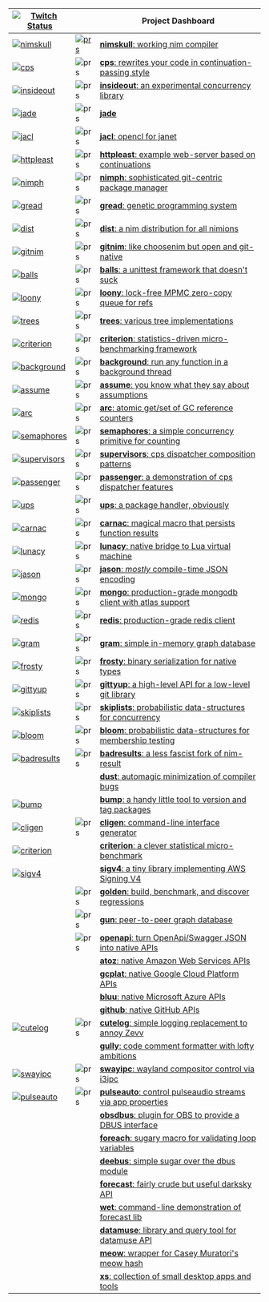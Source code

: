|[![Twitch Status](https://img.shields.io/twitch/status/disruptek)](https://twitch.tv/disruptek) ||Project Dashboard|
|--|--|-----------|
|[![nimskull](https://github.com/nim-works/nimskull/actions/workflows/publisher.yml/badge.svg?branch=devel)](https://github.com/nim-works/nimskull/actions/workflows/publisher.yml)|[![prs](https://img.shields.io/github/issues-pr-raw/nim-works/nimskull?label=pr)](https://github.com/nim-works/nimskull/pulls)|[**nimskull**: working nim compiler](https://github.com/nim-works/nimskull)|
|[![cps](https://github.com/nim-works/cps/workflows/CI/badge.svg)](https://github.com/nim-works/cps/actions?query=workflow%3ACI)|![prs](https://img.shields.io/github/issues-pr-raw/nim-works/cps?label=pr)|[**cps**: rewrites your code in continuation-passing style](https://github.com/nim-works/cps)|
|[![insideout](https://github.com/disruptek/insideout/workflows/CI/badge.svg)](https://github.com/disruptek/insideout/actions?query=workflow%3ACI)|![prs](https://img.shields.io/github/issues-pr-raw/disruptek/insideout?label=pr)|[**insideout**: an experimental concurrency library](https://github.com/disruptek/insideout)|
|[![jade](https://github.com/disruptek/jade/workflows/CI/badge.svg)](https://github.com/disruptek/jade/actions?query=workflow%3ACI)|![prs](https://img.shields.io/github/issues-pr-raw/disruptek/jade?label=pr)|[**jade**](https://github.com/disruptek/jade)|
|[![jacl](https://github.com/disruptek/jacl/workflows/CI/badge.svg)](https://github.com/disruptek/jacl/actions?query=workflow%3ACI)|![prs](https://img.shields.io/github/issues-pr-raw/disruptek/jacl?label=pr)|[**jacl**: opencl for janet](https://github.com/disruptek/jacl)|
|[![httpleast](https://github.com/disruptek/httpleast/workflows/CI/badge.svg)](https://github.com/disruptek/httpleast/actions?query=workflow%3ACI)|![prs](https://img.shields.io/github/issues-pr-raw/disruptek/httpleast?label=pr)|[**httpleast**: example web-server based on continuations](https://github.com/disruptek/httpleast)|
|[![nimph](https://github.com/disruptek/nimph/workflows/CI/badge.svg)](https://github.com/disruptek/nimph/actions?query=workflow%3ACI)|![prs](https://img.shields.io/github/issues-pr-raw/disruptek/nimph?label=pr)|[**nimph**: sophisticated git-centric package manager](https://github.com/disruptek/nimph)|
|[![gread](https://github.com/disruptek/gread/workflows/CI/badge.svg)](https://github.com/disruptek/gread/actions?query=workflow%3ACI)|![prs](https://img.shields.io/github/issues-pr-raw/disruptek/gread?label=pr)|[**gread**: genetic programming system](https://github.com/disruptek/gread)|
|[![dist](https://github.com/nim-works/dist/workflows/CI/badge.svg)](https://github.com/nim-works/dist/actions?query=workflow%3ACI)|![prs](https://img.shields.io/github/issues-pr-raw/nim-works/dist?label=pr)|[**dist**: a nim distribution for all nimions](https://github.com/nim-works/dist)|
|[![gitnim](https://github.com/nim-works/gitnim/workflows/CI/badge.svg)](https://github.com/nim-works/gitnim/actions?query=workflow%3ACI)|![prs](https://img.shields.io/github/issues-pr-raw/nim-works/gitnim?label=pr)|[**gitnim**: like choosenim but open and git-native](https://github.com/nim-works/gitnim)|
|[![balls](https://github.com/disruptek/balls/workflows/CI/badge.svg)](https://github.com/disruptek/balls/actions?query=workflow%3ACI)|![prs](https://img.shields.io/github/issues-pr-raw/disruptek/balls?label=pr)|[**balls**: a unittest framework that doesn't suck](https://github.com/disruptek/balls)|
|[![loony](https://github.com/nim-works/loony/workflows/CI/badge.svg)](https://github.com/nim-works/loony/actions?query=workflow%3ACI)|![prs](https://img.shields.io/github/issues-pr-raw/nim-works/loony?label=pr)|[**loony**: lock-free MPMC zero-copy queue for refs](https://github.com/nim-works/loony)|
|[![trees](https://github.com/disruptek/trees/workflows/CI/badge.svg)](https://github.com/disruptek/trees/actions?query=workflow%3ACI)|![prs](https://img.shields.io/github/issues-pr-raw/disruptek/trees?label=pr)|[**trees**: various tree implementations](https://github.com/disruptek/trees)|
|[![criterion](https://github.com/disruptek/criterion/workflows/CI/badge.svg)](https://github.com/disruptek/criterion/actions?query=workflow%3ACI)|![prs](https://img.shields.io/github/issues-pr-raw/disruptek/criterion?label=pr)|[**criterion**: statistics-driven micro-benchmarking framework](https://github.com/disruptek/criterion)|
|[![background](https://github.com/disruptek/background/workflows/CI/badge.svg)](https://github.com/disruptek/background/actions?query=workflow%3ACI)|![prs](https://img.shields.io/github/issues-pr-raw/disruptek/background?label=pr)|[**background**: run any function in a background thread](https://github.com/disruptek/background)|
|[![assume](https://github.com/disruptek/assume/workflows/CI/badge.svg)](https://github.com/disruptek/assume/actions?query=workflow%3ACI)|![prs](https://img.shields.io/github/issues-pr-raw/disruptek/assume?label=pr)|[**assume**: you know what they say about assumptions](https://github.com/disruptek/assume)|
|[![arc](https://github.com/nim-works/arc/workflows/CI/badge.svg)](https://github.com/nim-works/arc/actions?query=workflow%3ACI)|![prs](https://img.shields.io/github/issues-pr-raw/nim-works/arc?label=pr)|[**arc**: atomic get/set of GC reference counters](https://github.com/nim-works/arc)|
|[![semaphores](https://github.com/disruptek/semaphores/workflows/CI/badge.svg)](https://github.com/disruptek/semaphores/actions?query=workflow%3ACI)|![prs](https://img.shields.io/github/issues-pr-raw/disruptek/semaphores?label=pr)|[**semaphores**: a simple concurrency primitive for counting](https://github.com/disruptek/semaphores)|
|[![supervisors](https://github.com/disruptek/supervisors/workflows/CI/badge.svg)](https://github.com/disruptek/supervisors/actions?query=workflow%3ACI)|![prs](https://img.shields.io/github/issues-pr-raw/disruptek/supervisors?label=pr)|[**supervisors**: cps dispatcher composition patterns](https://github.com/disruptek/supervisors)|
|[![passenger](https://github.com/disruptek/passenger/workflows/CI/badge.svg)](https://github.com/disruptek/passenger/actions?query=workflow%3ACI)|![prs](https://img.shields.io/github/issues-pr-raw/disruptek/passenger?label=pr)|[**passenger**: a demonstration of cps dispatcher features](https://github.com/disruptek/passenger)|
|[![ups](https://github.com/disruptek/ups/workflows/CI/badge.svg)](https://github.com/disruptek/ups/actions?query=workflow%3ACI)|![prs](https://img.shields.io/github/issues-pr-raw/disruptek/ups?label=pr)|[**ups**: a package handler, obviously](https://github.com/disruptek/ups)|
|[![carnac](https://github.com/disruptek/carnac/workflows/CI/badge.svg)](https://github.com/disruptek/carnac/actions?query=workflow%3ACI)|![prs](https://img.shields.io/github/issues-pr-raw/disruptek/carnac?label=pr)|[**carnac**: magical macro that persists function results](https://github.com/disruptek/carnac)|
|[![lunacy](https://github.com/disruptek/lunacy/workflows/CI/badge.svg)](https://github.com/disruptek/lunacy/actions?query=workflow%3ACI)|![prs](https://img.shields.io/github/issues-pr-raw/disruptek/lunacy?label=pr)|[**lunacy**: native bridge to Lua virtual machine](https://github.com/disruptek/lunacy)|
|[![jason](https://github.com/disruptek/jason/workflows/CI/badge.svg)](https://github.com/disruptek/jason/actions?query=workflow%3ACI)|![prs](https://img.shields.io/github/issues-pr-raw/disruptek/jason?label=pr)|[**jason**: _mostly_ compile-time JSON encoding](https://github.com/disruptek/jason)|
|[![mongo](https://github.com/disruptek/mongo/workflows/CI/badge.svg)](https://github.com/disruptek/mongo/actions?query=workflow%3ACI)|![prs](https://img.shields.io/github/issues-pr-raw/disruptek/mongo?label=pr)|[**mongo**: production-grade mongodb client with atlas support](https://github.com/disruptek/mongo)|
|[![redis](https://github.com/disruptek/redis/workflows/CI/badge.svg)](https://github.com/disruptek/redis/actions?query=workflow%3ACI)|![prs](https://img.shields.io/github/issues-pr-raw/disruptek/redis?label=pr)|[**redis**: production-grade redis client](https://github.com/disruptek/redis)|
|[![gram](https://github.com/disruptek/gram/workflows/CI/badge.svg)](https://github.com/disruptek/gram/actions?query=workflow%3ACI)|![prs](https://img.shields.io/github/issues-pr-raw/disruptek/gram?label=pr)|[**gram**: simple in-memory graph database](https://github.com/disruptek/gram)|
|[![frosty](https://github.com/disruptek/frosty/workflows/CI/badge.svg)](https://github.com/disruptek/frosty/actions?query=workflow%3ACI)|![prs](https://img.shields.io/github/issues-pr-raw/disruptek/frosty?label=pr)|[**frosty**: binary serialization for native types](https://github.com/disruptek/frosty)|
|[![gittyup](https://github.com/disruptek/gittyup/workflows/CI/badge.svg)](https://github.com/disruptek/gittyup/actions?query=workflow%3ACI)|![prs](https://img.shields.io/github/issues-pr-raw/disruptek/gittyup?label=pr)|[**gittyup**: a high-level API for a low-level git library](https://github.com/disruptek/gittyup)|
|[![skiplists](https://github.com/disruptek/skiplists/workflows/CI/badge.svg)](https://github.com/disruptek/skiplists/actions?query=workflow%3ACI)|![prs](https://img.shields.io/github/issues-pr-raw/disruptek/skiplists?label=pr)|[**skiplists**: probabilistic data-structures for concurrency](https://github.com/disruptek/skiplists)|
|[![bloom](https://github.com/disruptek/bloom/workflows/CI/badge.svg)](https://github.com/disruptek/bloom/actions?query=workflow%3ACI)|![prs](https://img.shields.io/github/issues-pr-raw/disruptek/bloom?label=pr)|[**bloom**: probabilistic data-structures for membership testing](https://github.com/disruptek/bloom)|
|[![badresults](https://github.com/disruptek/badresults/workflows/CI/badge.svg)](https://github.com/disruptek/badresults/actions?query=workflow%3ACI)|![prs](https://img.shields.io/github/issues-pr-raw/disruptek/badresults?label=pr)|[**badresults**: a less fascist fork of nim-result](https://github.com/disruptek/badresults)|
|||[**dust**: automagic minimization of compiler bugs](https://github.com/disruptek/dust)|
|[![bump](https://github.com/disruptek/bump/workflows/CI/badge.svg)](https://github.com/disruptek/bump/actions?query=workflow%3ACI)||[**bump**: a handy little tool to version and tag packages](https://github.com/disruptek/bump)|
|[![cligen](https://github.com/disruptek/cligen/workflows/CI/badge.svg)](https://github.com/disruptek/cligen/actions?query=workflow%3ACI)|![prs](https://img.shields.io/github/issues-pr-raw/disruptek/cligen?label=pr)|[**cligen**: command-line interface generator](https://github.com/disruptek/cligen)|
|[![criterion](https://github.com/disruptek/criterion/workflows/CI/badge.svg)](https://github.com/disruptek/criterion/actions?query=workflow%3ACI)||[**criterion**: a clever statistical micro-benchmark](https://github.com/disruptek/criterion)|
|[![sigv4](https://github.com/disruptek/sigv4/workflows/CI/badge.svg)](https://github.com/disruptek/sigv4/actions?query=workflow%3ACI)||[**sigv4**: a tiny library implementing AWS Signing V4](https://github.com/disruptek/sigv4)|
||![prs](https://img.shields.io/github/issues-pr-raw/disruptek/golden?label=pr)|[**golden**: build, benchmark, and discover regressions](https://github.com/disruptek/golden)|
||![prs](https://img.shields.io/github/issues-pr-raw/disruptek/gun?label=pr)|[**gun**: peer-to-peer graph database](https://github.com/disruptek/gun)|
||![prs](https://img.shields.io/github/issues-pr-raw/disruptek/openapi?label=pr)|[**openapi**: turn OpenApi/Swagger JSON into native APIs](https://github.com/disruptek/openapi)|
|||[**atoz**: native Amazon Web Services APIs](https://github.com/disruptek/atoz)|
|||[**gcplat**: native Google Cloud Platform APIs](https://github.com/disruptek/gcplat)|
|||[**bluu**: native Microsoft Azure APIs](https://github.com/disruptek/bluu)|
|||[**github**: native GitHub APIs](https://github.com/disruptek/github)|
|[![cutelog](https://github.com/disruptek/cutelog/workflows/CI/badge.svg)](https://github.com/disruptek/cutelog/actions?query=workflow%3ACI)|![prs](https://img.shields.io/github/issues-pr-raw/disruptek/cutelog?label=pr)|[**cutelog**: simple logging replacement to annoy Zevv](https://github.com/disruptek/cutelog)|
|||[**gully**: code comment formatter with lofty ambitions](https://github.com/disruptek/gully)|
|[![swayipc](https://github.com/disruptek/swayipc/workflows/CI/badge.svg)](https://github.com/disruptek/swayipc/actions?query=workflow%3ACI)|![prs](https://img.shields.io/github/issues-pr-raw/disruptek/swayipc?label=pr)|[**swayipc**: wayland compositor control via i3ipc](https://github.com/disruptek/swayipc)|
|[![pulseauto](https://github.com/disruptek/pulseauto/workflows/CI/badge.svg)](https://github.com/disruptek/pulseauto/actions?query=workflow%3ACI)|![prs](https://img.shields.io/github/issues-pr-raw/disruptek/pulseauto?label=pr)|[**pulseauto**: control pulseaudio streams via app properties](https://github.com/disruptek/pulseauto)|
|||[**obsdbus**: plugin for OBS to provide a DBUS interface](https://github.com/disruptek/obsdbus)|
|||[**foreach**: sugary macro for validating loop variables](https://github.com/disruptek/foreach)|
|||[**deebus**: simple sugar over the dbus module](https://github.com/disruptek/deebus)|
|||[**forecast**: fairly crude but useful darksky API](https://github.com/disruptek/forecast)|
|||[**wet**: command-line demonstration of forecast lib](https://github.com/disruptek/wet)|
|||[**datamuse**: library and query tool for datamuse API](https://github.com/disruptek/datamuse)|
|||[**meow**: wrapper for Casey Muratori's meow hash](https://github.com/disruptek/meow)|
|||[**xs**: collection of small desktop apps and tools](https://github.com/disruptek/xs)|
